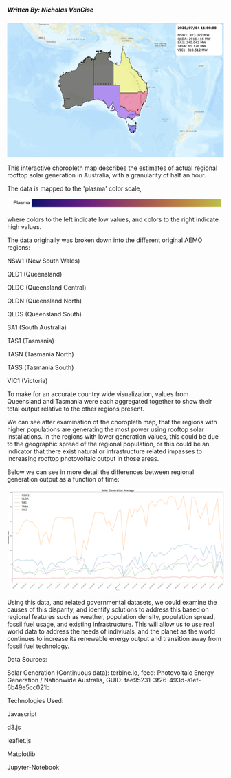 #####  Written By: Nicholas VanCise
![](https://github.com/thenick775/terbine_visualizations/blob/master/australia_solar/graphics/demo.png)

This interactive choropleth map describes the estimates of actual regional rooftop solar generation in Australia, with a granularity of half an hour.

The data is mapped to the 'plasma' color scale,

![](https://github.com/Terbine/projects/blob/master/australia_solar/graphics/plasmaex.png)

where colors to the left indicate low values, and colors to the right indicate high values.

The data originally was broken down into the different original AEMO regions:

NSW1 (New South Wales)

QLD1 (Queensland)

QLDC (Queensland Central)

QLDN (Queensland North)

QLDS (Queensland South)

SA1  (South Australia)

TAS1 (Tasmania)

TASN (Tasmania North)

TASS (Tasmania South)

VIC1 (Victoria)

To make for an accurate country wide visualization, values from Queensland and Tasmania were each aggregated together to show their total output relative to the other regions present.

We can see after examination of the choropleth map, that the regions with higher populations are generating the most power using rooftop solar installations. In the regions with lower generation values, this could be due to the geographic spread of the regional population, or this could be an indicator that there exist natural or infrastructure related impasses to increasing rooftop photovoltaic output in those areas.

Below we can see in more detail the differences between regional generation output as a function of time:

![](https://github.com/Terbine/projects/blob/master/australia_solar/graphics/ausave.png)

Using this data, and related governmental datasets, we could examine the causes of this disparity, and identify solutions to address this based on regional features such as weather, population density, population spread, fossil fuel usage, and existing infrastructure. This will allow us to use real world data to address the needs of indiviuals, and the planet as the world continues to increase its renewable energy output and transition away from fossil fuel technology.

Data Sources:

Solar Generation (Continuous data): terbine.io, feed: Photovoltaic Energy Generation / Nationwide Australia, GUID: fae95231-3f26-493d-a1ef-6b49e5cc021b

Technologies Used:

Javascript

d3.js

leaflet.js

Matplotlib

Jupyter-Notebook
